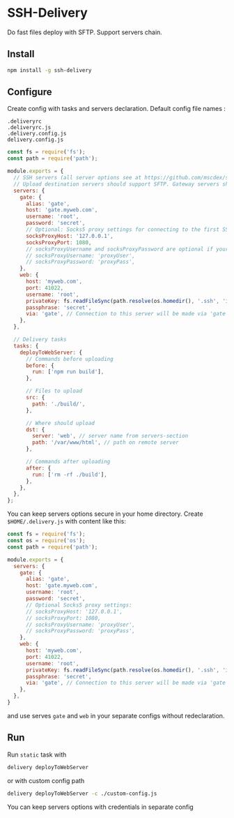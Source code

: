# SSH-Delivery

Do fast files deploy with SFTP. Support servers chain.

## Install

```sh
npm install -g ssh-delivery
```

## Configure

Create config with tasks and servers declaration. Default config file names :

```
.deliveryrc
.deliveryrc.js
.delivery.config.js
delivery.config.js
```

```js
const fs = require('fs');
const path = require('path');

module.exports = {
  // SSH servers (all server options see at https://github.com/mscdex/ssh2#client-methods `connect` method)
  // Upload destination servers should support SFTP. Gateway servers should support port forwarding.
  servers: {
    gate: {
      alias: 'gate',
      host: 'gate.myweb.com',
      username: 'root',
      password: 'secret',
      // Optional: Socks5 proxy settings for connecting to the first SSH server in the chain
      socksProxyHost: '127.0.0.1',
      socksProxyPort: 1080,
      // socksProxyUsername and socksProxyPassword are optional if your proxy requires authentication
      // socksProxyUsername: 'proxyUser',
      // socksProxyPassword: 'proxyPass',
    },
    web: {
      host: 'myweb.com',
      port: 41022,
      username: 'root',
      privateKey: fs.readFileSync(path.resolve(os.homedir(), '.ssh', 'id_rsa')),
      passphrase: 'secret',
      via: 'gate', // Connection to this server will be made via 'gate' server
    },
  },

  // Delivery tasks
  tasks: {
    deployToWebServer: {
      // Commands before uploading
      before: {
        run: ['npm run build'],
      },

      // Files to upload
      src: {
        path: './build/',
      },

      // Where should upload
      dst: {
        server: 'web', // server name from servers-section
        path: '/var/www/html', // path on remote server
      },

      // Commands after uploading
      after: {
        run: ['rm -rf ./build'],
      },
    },
  },
};
```

You can keep servers options secure in your home directory. Create `$HOME/.delivery.js` with content like this:

```js
const fs = require('fs');
const os = require('os');
const path = require('path');

module.exports = {
  servers: {
    gate: {
      alias: 'gate',
      host: 'gate.myweb.com',
      username: 'root',
      password: 'secret',
      // Optional Socks5 proxy settings:
      // socksProxyHost: '127.0.0.1',
      // socksProxyPort: 1080,
      // socksProxyUsername: 'proxyUser',
      // socksProxyPassword: 'proxyPass',
    },
    web: {
      host: 'myweb.com',
      port: 41022,
      username: 'root',
      privateKey: fs.readFileSync(path.resolve(os.homedir(), '.ssh', 'id_rsa')),
      passphrase: 'secret',
      via: 'gate', // Connection to this server will be made via 'gate' server
    },
  },
}
```

and use serves `gate` and `web` in your separate configs without redeclaration.

## Run

Run `static` task with

```sh
delivery deployToWebServer
```

or with custom config path

```sh
delivery deployToWebServer -c ./custom-config.js
```

You can keep servers options with credentials in separate config
